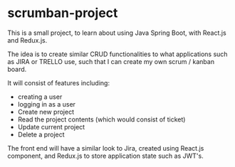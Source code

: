 # scrumban-project
This is a small project, to learn about using Java Spring Boot, with React.js and Redux.js.

The idea is to create similar CRUD functionalities to what applications such as JIRA or TRELLO use, such that I can create my own scrum / kanban board.

It will consist of features including:
- creating a user
- logging in as a user
- Create new project
- Read the project contents (which would consist of ticket)
- Update current project
- Delete a project

The front end will have a similar look to Jira, created using React.js component, and Redux.js to store application state such as JWT's. 
